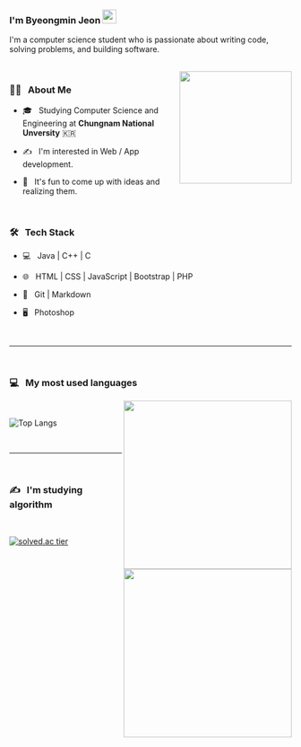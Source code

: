 ### I'm Byeongmin Jeon  <img src="https://github.com/souvikguria98/souvikguria98/blob/master/Hi.gif" width="25">


I'm a computer science student who is passionate about writing code, solving problems, and building software.


<br>

<img src="https://media.giphy.com/media/QssGEmpkyEOhBCb7e1/giphy.gif" width="200" align='right'>

<h3> 👨🏻 &nbsp; About Me </h3>

- 🎓 &nbsp; Studying Computer Science and Engineering at <b>Chungnam National Unversity</b> :kr:

- ✍️ &nbsp; I'm interested in Web / App development. 

- 🤔 &nbsp; It's fun to come up with ideas and realizing them.


<br>


<h3>🛠 &nbsp; Tech Stack</h3>


- 💻 &nbsp; Java | C++ | C 

- 🌐 &nbsp; HTML | CSS | JavaScript | Bootstrap | PHP

<!--- 🛢 &nbsp; MySQL | MongoDB -->

- 🔧 &nbsp; Git | Markdown

- 🖥 &nbsp; Photoshop

<br>

<hr>

<br>

<h3>💻 &nbsp; My most used languages </h3>

<img src="https://media.giphy.com/media/17b875GGvV9m9sLmNc/giphy.gif" width="300" align='right'>

<br>


![Top Langs](https://github-readme-stats.vercel.app/api/top-langs/?username=jeonbyeongmin&show_icons=true)

<br>



<hr>

<br>

<h3>✍️ &nbsp; I'm studying algorithm </h3>


<img src="https://media.giphy.com/media/fwbzI2kV3Qrlpkh59e/giphy.gif" width="300" align='right'>
<br>


[![solved.ac tier](http://mazassumnida.wtf/api/generate_badge?boj=qudals7613)](https://solved.ac/qudals7613)

<br>

